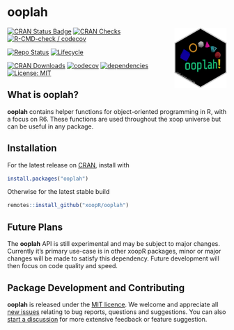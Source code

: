 ooplah
================

<img src="man/figures/logo.png" align="right" alt="" width="120" />

[![CRAN Status
Badge](https://www.r-pkg.org/badges/version-ago/ooplah)](https://cran.r-project.org/package=ooplah)
[![CRAN
Checks](https://cranchecks.info/badges/worst/ooplah)](https://cran.r-project.org/web/checks/check_results_ooplah.html)
[![R-CMD-check /
codecov](https://github.com/xoopR/ooplah/actions/workflows/check-covr.yml/badge.svg?branch=main)](https://github.com/xoopR/ooplah/actions/workflows/check-covr.yml)

[![Repo
Status](https://www.repostatus.org/badges/latest/active.svg)](https://github.com/xoopR/ooplah)
[![Lifecycle](https://lifecycle.r-lib.org/articles/figures/lifecycle-experimental.svg)](https://github.com/xoopR/ooplah)

[![CRAN
Downloads](https://cranlogs.r-pkg.org/badges/grand-total/ooplah)](https://cran.r-project.org/package=ooplah)
[![codecov](https://codecov.io/gh/xoopR/ooplah/branch/main/graph/badge.svg)](https://codecov.io/gh/xoopR/ooplah)
[![dependencies](https://tinyverse.netlify.com/badge/ooplah)](https://CRAN.R-project.org/package=ooplah)
[![License:
MIT](https://img.shields.io/badge/License-MIT-yellow.svg)](https://opensource.org/licenses/MIT)

## What is ooplah?

**ooplah** contains helper functions for object-oriented programming in
R, with a focus on R6. These functions are used throughout the xoop
universe but can be useful in any package.

## Installation

For the latest release on
[CRAN](https://CRAN.R-project.org/package=ooplah), install with

``` r
install.packages("ooplah")
```

Otherwise for the latest stable build

``` r
remotes::install_github("xoopR/ooplah")
```

## Future Plans

The **ooplah** API is still experimental and may be subject to major
changes. Currently it’s primary use-case is in other xoopR packages,
minor or major changes will be made to satisfy this dependency. Future
development will then focus on code quality and speed.

## Package Development and Contributing

**ooplah** is released under the [MIT
licence](https://opensource.org/licenses/MIT). We welcome and appreciate
all [new issues](https://github.com/xoopR/ooplah/issues) relating to bug
reports, questions and suggestions. You can also [start a
discussion](https://github.com/xoopR/ooplah/discussions) for more
extensive feedback or feature suggestion.
